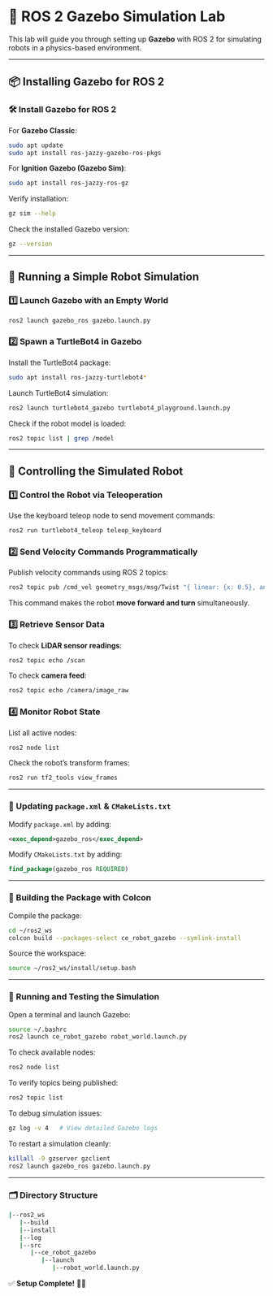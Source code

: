 # 🚀 ROS 2 Gazebo Simulation Lab

This lab will guide you through setting up **Gazebo** with ROS 2 for simulating robots in a physics-based environment.

---

## 📦 Installing Gazebo for ROS 2

### 🛠️ Install Gazebo for ROS 2
For **Gazebo Classic**:
```bash
sudo apt update
sudo apt install ros-jazzy-gazebo-ros-pkgs
```

For **Ignition Gazebo (Gazebo Sim)**:
```bash
sudo apt install ros-jazzy-ros-gz
```

Verify installation:
```bash
gz sim --help
```

Check the installed Gazebo version:
```bash
gz --version
```

---

## 🚀 Running a Simple Robot Simulation

### 1️⃣ Launch Gazebo with an Empty World
```bash
ros2 launch gazebo_ros gazebo.launch.py
```

### 2️⃣ Spawn a TurtleBot4 in Gazebo
Install the TurtleBot4 package:
```bash
sudo apt install ros-jazzy-turtlebot4*
```

Launch TurtleBot4 simulation:
```bash
ros2 launch turtlebot4_gazebo turtlebot4_playground.launch.py
```

Check if the robot model is loaded:
```bash
ros2 topic list | grep /model
```

---

## 🤖 Controlling the Simulated Robot

### 1️⃣ Control the Robot via Teleoperation
Use the keyboard teleop node to send movement commands:
```bash
ros2 run turtlebot4_teleop teleop_keyboard
```

### 2️⃣ Send Velocity Commands Programmatically
Publish velocity commands using ROS 2 topics:
```bash
ros2 topic pub /cmd_vel geometry_msgs/msg/Twist "{ linear: {x: 0.5}, angular: {z: 0.3} }" -r 10
```
This command makes the robot **move forward and turn** simultaneously.

### 3️⃣ Retrieve Sensor Data
To check **LiDAR sensor readings**:
```bash
ros2 topic echo /scan
```
To check **camera feed**:
```bash
ros2 topic echo /camera/image_raw
```

### 4️⃣ Monitor Robot State
List all active nodes:
```bash
ros2 node list
```
Check the robot’s transform frames:
```bash
ros2 run tf2_tools view_frames
```

---

### 📌 Updating `package.xml` & `CMakeLists.txt`
Modify `package.xml` by adding:
```xml
<exec_depend>gazebo_ros</exec_depend>
```

Modify `CMakeLists.txt` by adding:
```cmake
find_package(gazebo_ros REQUIRED)
```

---

### 🔨 Building the Package with Colcon
Compile the package:
```bash
cd ~/ros2_ws
colcon build --packages-select ce_robot_gazebo --symlink-install
```

Source the workspace:
```bash
source ~/ros2_ws/install/setup.bash
```

---

### 🚀 Running and Testing the Simulation

Open a terminal and launch Gazebo:
```bash
source ~/.bashrc
ros2 launch ce_robot_gazebo robot_world.launch.py
```

To check available nodes:
```bash
ros2 node list
```

To verify topics being published:
```bash
ros2 topic list
```

To debug simulation issues:
```bash
gz log -v 4   # View detailed Gazebo logs
```

To restart a simulation cleanly:
```bash
killall -9 gzserver gzclient
ros2 launch gazebo_ros gazebo.launch.py
```

---

### 🗂️ Directory Structure

```bash
|--ros2_ws
   |--build
   |--install
   |--log
   |--src
      |--ce_robot_gazebo
         |--launch
            |--robot_world.launch.py
```

✅ **Setup Complete!** 🚀✨
